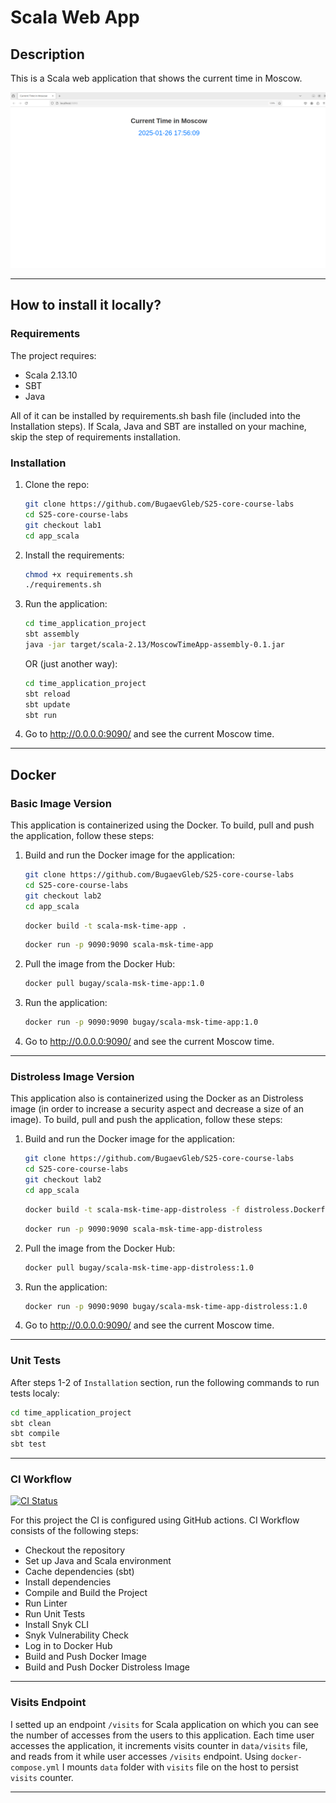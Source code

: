 # Scala Web App

## Description

This is a Scala web application that shows the current time in Moscow.

![Web page](images/web_page.png)

-----

## How to install it locally?

### Requirements

The project requires:

- Scala 2.13.10
- SBT
- Java

All of it can be installed by requirements.sh bash file (included into the Installation steps). If Scala, Java and SBT are installed on your machine, skip the step of requirements installation.

### Installation

1. Clone the repo:

   ```bash
   git clone https://github.com/BugaevGleb/S25-core-course-labs
   cd S25-core-course-labs
   git checkout lab1
   cd app_scala
   ```

2. Install the requirements:

   ```bash
   chmod +x requirements.sh
   ./requirements.sh
   ```

3. Run the application:

   ```bash
   cd time_application_project
   sbt assembly
   java -jar target/scala-2.13/MoscowTimeApp-assembly-0.1.jar
   ```

   OR (just another way):

   ```bash
   cd time_application_project
   sbt reload
   sbt update
   sbt run
   ```

4. Go to <http://0.0.0.0:9090/> and see the current Moscow time.

-----

## Docker

### Basic Image Version

This application is containerized using the Docker. To build, pull and push the application, follow these steps:

1. Build and run the Docker image for the application:

   ```bash
   git clone https://github.com/BugaevGleb/S25-core-course-labs
   cd S25-core-course-labs
   git checkout lab2
   cd app_scala
   ```

   ```bash
   docker build -t scala-msk-time-app .
   ```

   ```bash
   docker run -p 9090:9090 scala-msk-time-app
   ```

2. Pull the image from the Docker Hub:

   ```bash
   docker pull bugay/scala-msk-time-app:1.0
   ```

3. Run the application:

   ```bash
   docker run -p 9090:9090 bugay/scala-msk-time-app:1.0
   ```

4. Go to <http://0.0.0.0:9090/> and see the current Moscow time.

-----

### Distroless Image Version

This application also is containerized using the Docker as an Distroless image (in order to increase a security aspect and decrease a size of an image). To build, pull and push the application, follow these steps:

1. Build and run the Docker image for the application:

   ```bash
   git clone https://github.com/BugaevGleb/S25-core-course-labs
   cd S25-core-course-labs
   git checkout lab2
   cd app_scala
   ```

   ```bash
   docker build -t scala-msk-time-app-distroless -f distroless.Dockerfile .
   ```

   ```bash
   docker run -p 9090:9090 scala-msk-time-app-distroless
   ```

2. Pull the image from the Docker Hub:

   ```bash
   docker pull bugay/scala-msk-time-app-distroless:1.0
   ```

3. Run the application:

   ```bash
   docker run -p 9090:9090 bugay/scala-msk-time-app-distroless:1.0
   ```

4. Go to <http://0.0.0.0:9090/> and see the current Moscow time.

-----

### Unit Tests

After steps 1-2 of `Installation` section, run the following commands to run tests localy:

```bash
cd time_application_project
sbt clean
sbt compile
sbt test
```

-----

### CI Workflow

[![CI Status](https://github.com/BugaevGleb/S25-core-course-labs/actions/workflows/ci.yml/badge.svg)](https://github.com/BugaevGleb/S25-core-course-labs/actions)

For this project the CI is configured using GitHub actions. CI Workflow consists of the following steps:

- Checkout the repository
- Set up Java and Scala environment
- Cache dependencies (sbt)
- Install dependencies
- Compile and Build the Project
- Run Linter
- Run Unit Tests
- Install Snyk CLI
- Snyk Vulnerability Check
- Log in to Docker Hub
- Build and Push Docker Image
- Build and Push Docker Distroless Image

-----

### Visits Endpoint

I setted up an endpoint `/visits` for Scala application on which you can see the number of accesses from the users to this application. Each time user accesses the application, it increments visits counter in `data/visits` file, and reads from it while user accesses `/visits` endpoint. Using `docker-compose.yml` I mounts `data` folder with `visits` file on the host to persist `visits` counter.

-----
